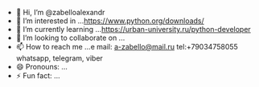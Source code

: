 - 👋 Hi, I’m @zabelloalexandr
- 👀 I’m interested in ...https://www.python.org/downloads/
- 🌱 I’m currently learning ...https://urban-university.ru/python-developer
- 💞️ I’m looking to collaborate on ...
- 📫 How to reach me ...e mail: a-zabello@mail.ru tel:+79034758055 whatsapp, telegram, viber
- 😄 Pronouns: ...
- ⚡ Fun fact: ...

<!---
zabelloalexandr/zabelloalexandr is a ✨ special ✨ repository because its `README.md` (this file) appears on your GitHub profile.
You can click the Preview link to take a look at your changes.
--->
